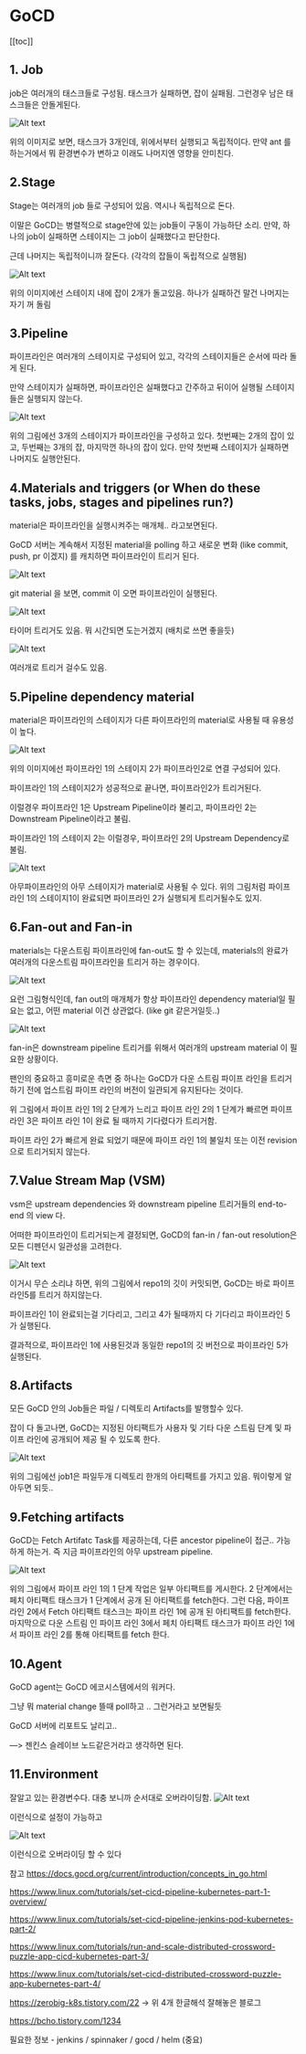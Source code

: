 # GoCD
[[toc]]
## 1. Job 
job은 여러개의 태스크들로 구성됨. 태스크가 실패하면, 잡이 실패됨. 그런경우 남은 태스크들은 안돌게된다.

![Alt text](../images/gocd1.png)

위의 이미지로 보면, 태스크가 3개인데, 위에서부터 실행되고 독립적이다. 만약 ant 를 하는거에서 뭐 환경변수가 변하고 이래도 나머지엔 영향을 안미친다.

## 2.Stage 
Stage는 여러개의 job 들로 구성되어 있음. 역시나 독립적으로 돈다. 

이말은 GoCD는 병렬적으로 stage안에 있는 job들이 구동이 가능하단 소리. 만약, 하나의 job이 실패하면 스테이지는 그 job이 실패했다고 판단한다.

근데 나머지는 독립적이니까 잘돈다. (각각의 잡들이 독립적으로 실행됨)

![Alt text](../images/gocd2.png)

위의 이미지에선 스테이지 내에 잡이 2개가 돌고있음. 하나가 실패하건 말건 나머지는 자기 꺼 돌림 

## 3.Pipeline
파이프라인은 여러개의 스테이지로 구성되어 있고, 각각의 스테이지들은 순서에 따라 돌게 된다.

만약 스테이지가 실패하면, 파이프라인은 실패했다고 간주하고 뒤이어 실행될 스테이지들은 실행되지 않는다.

![Alt text](../images/gocd3.png)

위의 그림에선 3개의 스테이지가 파이프라인을 구성하고 있다. 첫번째는 2개의 잡이 있고, 두번째는 3개의 잡, 마지막껀 하나의 잡이 있다. 만약 첫번째 스테이지가 실패하면 나머지도 실행안된다.

## 4.Materials and triggers (or When do these tasks, jobs, stages and pipelines run?)
material은 파이프라인을 실행시켜주는 매개체.. 라고보면된다. 

GoCD 서버는 계속해서 지정된 material을 polling 하고 새로운 변화 (like commit, push, pr 이겠지) 를 캐치하면 파이프라인이 트리거 된다.

![Alt text](../images/gocd4.png)

git material 을 보면, commit 이 오면 파이프라인이 실행된다.

![Alt text](../images/gocd5.png)

타이머 트리거도 있음. 뭐 시간되면 도는거겠지 (배치로 쓰면 좋을듯)

![Alt text](../images/gocd6.png)

여러개로 트리거 걸수도 있음.

## 5.Pipeline dependency material
material은 파이프라인의 스테이지가 다른 파이프라인의 material로 사용될 때 유용성이 높다.

![Alt text](../images/gocd7.png)

위의 이미지에선 파이프라인 1의 스테이지 2가 파이프라인2로 연결 구성되어 있다. 

파이프라인 1의 스테이지2가 성공적으로 끝나면, 파이프라인2가 트리거된다. 

이럴경우 파이프라인 1은 Upstream Pipeline이라 불리고, 파이프라인 2는 Downstream Pipeline이라고 불림. 

파이프라인 1의 스테이지 2는 이럴경우, 파이프라인 2의 Upstream Dependency로 불림.

![Alt text](../images/gocd8.png)

아무파이프라인의 아무 스테이지가 material로 사용될 수 있다. 위의 그림처럼 파이프라인 1의 스테이지1이 완료되면 파이프라인 2가 실행되게 트리거될수도 있지.

## 6.Fan-out and Fan-in
materials는 다운스트림 파이프라인에 fan-out도 할 수 있는데, materials의 완료가 여러개의 다운스트림 파이프라인을 트리거 하는 경우이다.

![Alt text](../images/gocd9.png)

요런 그림형식인데, fan out의 매개체가 항상 파이프라인 dependency material일 필요는 없고, 어떤 material 이건 상관없다. (like git 같은거일듯..)

![Alt text](../images/gocd10.png)

fan-in은 downstream pipeline 트리거를 위해서 여러개의 upstream material 이 필요한 상황이다.

팬인의 중요하고 흥미로운 측면 중 하나는 GoCD가 다운 스트림 파이프 라인을 트리거하기 전에 업스트림 파이프 라인의 버전이 일관되게 유지된다는 것이다.

위 그림에서 파이프 라인 1의 2 단계가 느리고 파이프 라인 2의 1 단계가 빠르면 파이프 라인 3은 파이프 라인 1이 완료 될 때까지 기다렸다가 트리거함.

파이프 라인 2가 빠르게 완료 되었기 때문에 파이프 라인 1의 불일치 또는 이전 revision으로 트리거되지 않는다.

## 7.Value Stream Map (VSM)
vsm은 upstream dependencies 와 downstream pipeline 트리거들의 end-to-end 의 view 다. 

어떠한 파이프라인이 트리거되는게 결정되면, GoCD의 fan-in / fan-out resolution은 모든 디펜던시 일관성을 고려한다.

![Alt text](../images/gocd11.png)

이거시 무슨 소리냐 하면, 위의 그림에서 repo1의 깃이 커밋되면, GoCD는 바로 파이프라인5를 트리거 하지않는다.

파이프라인 1이 완료되는걸 기다리고, 그리고 4가 될때까지 다 기다리고 파이프라인 5가 실행된다. 

결과적으로, 파이프라인 1에 사용된것과 동일한 repo1의 깃 버전으로 파이프라인 5가 실행된다. 

## 8.Artifacts
모든 GoCD 안의 Job들은 파일 / 디렉토리 Artifacts를 발행할수 있다. 

잡이 다 돌고나면, GoCD는 지정된 아티팩트가 사용자 및 기타 다운 스트림 단계 및 파이프 라인에 공개되어 제공 될 수 있도록 한다.

![Alt text](../images/gocd12.png)

위의 그림에선 job1은 파일두개 디렉토리 한개의 아티팩트를 가지고 있음. 뭐이렇게 알아두면 되듯..

## 9.Fetching artifacts
GoCD는 Fetch Artifatc Task를 제공하는데, 다른 ancestor pipeline이 접근.. 가능하게 하는거. 즉 지금 파이프라인의 아무 upstream pipeline.

![Alt text](../images/gocd13.png)

위의 그림에서 파이프 라인 1의 1 단계 작업은 일부 아티팩트를 게시한다. 2 단계에서는 페치 아티팩트 태스크가 1 단계에서 공개 된 아티팩트를 fetch한다. 그런 다음, 파이프 라인 2에서 Fetch 아티팩트 태스크는 파이프 라인 1에 공개 된 아티팩트를 fetch한다. 마지막으로 다운 스트림 인 파이프 라인 3에서 페치 아티팩트 태스크가 파이프 라인 1에서 파이프 라인 2를 통해 아티팩트를 fetch 한다.


## 10.Agent
GoCD agent는 GoCD 에코시스템에서의 워커다.

그냥 뭐 material change 뜰때 poll하고 .. 그런거라고 보면될듯

GoCD 서버에 리포트도 날리고.. 

—> 젠킨스 슬레이브 노드같은거라고 생각하면 된다.

## 11.Environment
잘알고 있는 환경변수다.
대충 보니까 순서대로 오버라이딩함.
![Alt text](../images/gocd14.png)

이런식으로 설정이 가능하고

![Alt text](../images/gocd15.png)

이런식으로 오버라이딩 할 수 있다






참고 
https://docs.gocd.org/current/introduction/concepts_in_go.html

https://www.linux.com/tutorials/set-cicd-pipeline-kubernetes-part-1-overview/

https://www.linux.com/tutorials/set-cicd-pipeline-jenkins-pod-kubernetes-part-2/

https://www.linux.com/tutorials/run-and-scale-distributed-crossword-puzzle-app-cicd-kubernetes-part-3/

https://www.linux.com/tutorials/set-cicd-distributed-crossword-puzzle-app-kubernetes-part-4/

https://zerobig-k8s.tistory.com/22 -> 위 4개 한글해석 잘해놓은 블로그

https://bcho.tistory.com/1234

필요한 정보 - jenkins / spinnaker / gocd / helm (중요)